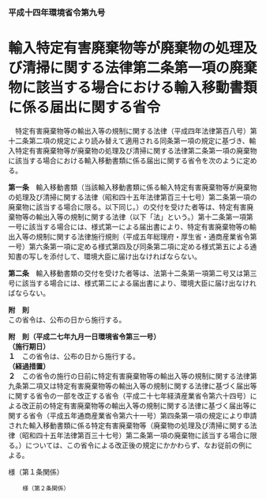 ### 平成十四年環境省令第九号  
# 輸入特定有害廃棄物等が廃棄物の処理及び清掃に関する法律第二条第一項の廃棄物に該当する場合における輸入移動書類に係る届出に関する省令  
　特定有害廃棄物等の輸出入等の規制に関する法律（平成四年法律第百八号）第十二条第二項の規定により読み替えて適用される同条第一項の規定に基づき、輸入特定有害廃棄物等が廃棄物の処理及び清掃に関する法律第二条第一項の廃棄物に該当する場合における輸入移動書類に係る届出に関する省令を次のように定める。  
  
**第一条**　輸入移動書類（当該輸入移動書類に係る輸入特定有害廃棄物等が廃棄物の処理及び清掃に関する法律（昭和四十五年法律第百三十七号）第二条第一項の廃棄物に該当する場合に限る。以下同じ。）の交付を受けた者等は、特定有害廃棄物等の輸出入等の規制に関する法律（以下「法」という。）第十二条第一項第一号に該当する場合には、様式第一による届出書により、特定有害廃棄物等の輸出入等の規制に関する法律施行規則（平成五年総理府・厚生省・通商産業省令第一号）第六条第一項に定める様式第四及び同条第二項に定める様式第五による通知書の写しを添付して、環境大臣に届け出なければならない。  
  
**第二条**　輸入移動書類の交付を受けた者等は、法第十二条第一項第二号又は第三号に該当する場合には、様式第二による届出書により、環境大臣に届け出なければならない。  
  
**附　則**  
この省令は、公布の日から施行する。  
  
**附　則（平成二七年九月一日環境省令第三一号）**  
**（施行期日）**  
**１**　この省令は、公布の日から施行する。  
**（経過措置）**  
**２**　この省令の施行の日前に特定有害廃棄物等の輸出入等の規制に関する法律第九条第二項又は特定有害廃棄物等の輸出入等の規制に関する法律に基づく届出等に関する省令の一部を改正する省令（平成二十七年経済産業省令第六十四号）による改正前の特定有害廃棄物等の輸出入等の規制に関する法律に基づく届出等に関する省令（平成五年通商産業省令第六十一号）第四条第一項の規定により申請された輸入移動書類に係る特定有害廃棄物等（廃棄物の処理及び清掃に関する法律（昭和四十五年法律第百三十七号）第二条第一項の廃棄物に該当する場合に限る。）については、この省令による改正後の規定にかかわらず、なお従前の例による。  
  
様（第１条関係）  

          
        様（第２条関係）  

          
        